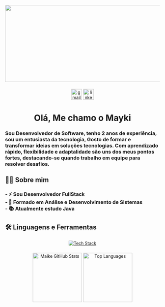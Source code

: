 <div align="center">
  <img height="250" width="600" src="https://i.pinimg.com/originals/eb/e6/8e/ebe68e74c1c2fac7dac5650e33821165.gif" />
</div>

###

<div align="center">
  <img src="https://img.shields.io/static/v1?message=Gmail&logo=gmail&label=&color=D14836&logoColor=white&labelColor=&style=for-the-badge" height="35" alt="gmail logo"  />
   <a href="https://www.linkedin.com/in/maykipereiradasilva" target="_blank"><img src="https://img.shields.io/static/v1?message=LinkedIn&logo=linkedin&label=&color=0077B5&logoColor=white&labelColor=&style=for-the-badge" height="35" alt="linkedin logo"  /></a>

</div>

###

<h1 align="center">Olá, Me chamo o Mayki</h1>

### Sou Desenvolvedor de Software, tenho 2 anos de experiência, sou um entusiasta da tecnologia, Gosto de formar e transformar ideias em soluções tecnologias. Com aprendizado rápido, flexibilidade e adaptalidade são uns dos meus pontos fortes, destacando-se quando trabalho em equipe para resolver desafios.

###

<h2 align="left">👩‍💻 Sobre mim </h3>

###

<h3 align="left">- ⚡ Sou Desenvolvedor FullStack <br>- 🔭 Formado em Análise e Desenvolvimento de Sistemas <br>- 📚 Atualmente estudo Java <br> </h3>

###

<h2 align="left">🛠 Linguagens e Ferramentas</h3>

###

<p align="center">
  <a href="https://skillicons.dev">
    <img src="https://skillicons.dev/icons?i=html,css,javascript,typescript,angular,python,flask,django,nodejs,express,java,spring,postgresql,mysql,git,github,docker,postman" alt="Tech Stack"/>
  </a>
</p>

###

<p align="center">
  <img height="160em" src="https://github-readme-stats.vercel.app/api?username=Maike2961&show_icons=true&theme=radical" alt="Maike GitHub Stats"/>
  <img height="160em" src="https://github-readme-stats.vercel.app/api/top-langs/?username=Maike2961&layout=compact&langs_count=7&theme=tokyonight" alt="Top Languages"/>
</p>
